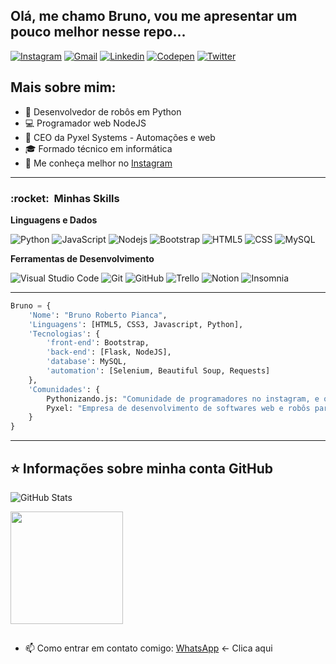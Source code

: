 ## Olá, me chamo Bruno, vou me apresentar um pouco melhor nesse repo...

<div>
  <a href="https://www.instagram.com/pythonizando.js" target="_blank"><img src="https://img.shields.io/badge/-Instagram-E4405F?style=flat&logo=instagram&logoColor=white" alt="Instagram" /></a>
  <a href="mailto: bruno.pythonizando@gmail.com"><img src="https://img.shields.io/badge/Gmail-red?style=flat&logo=Gmail&logoColor=white" alt="Gmail" /></a>
  <a href="https://www.linkedin.com/in/brunorpdev/" target="_blank"><img src="https://img.shields.io/badge/LinkedIn-blue?style=flat&logo=linkedin&labelColor=blue" alt="Linkedin" /></a>
  <a href="https://codepen.io/obrunorp" target="_blank"><img src="https://img.shields.io/badge/-Codepen-black?style=flat&logo=Codepen&logoColor=white" alt="Codepen" /></a>
  <a href="https://twitter.com/obrunodev" target="_blank"><img src="https://img.shields.io/twitter/follow/obrunodev?style=social" alt="Twitter" /></a>
</div>

## Mais sobre mim:

<ul>
  <li>🤖 Desenvolvedor de robôs em Python</li>
  <li>💻 Programador web NodeJS</li>
  <li>💼 CEO da Pyxel Systems - Automações e web</li>
  <li>🎓 Formado técnico em informática</li>
  <li>📱 Me conheça melhor no <a href="https://www.instagram.com/pythonizando.js">Instagram</a></li>
</ul>

---

<h3> :rocket: &nbsp;Minhas Skills </h3>

**Linguagens e Dados**

  ![Python](https://img.shields.io/badge/-Python-333333?style=flat&logo=python)
  ![JavaScript](https://img.shields.io/badge/-JavaScript-333333?style=flat&logo=javascript)
  ![Nodejs](https://img.shields.io/badge/-Nodejs-333333?style=flat&logo=node.js)
  ![Bootstrap](https://img.shields.io/badge/-Bootstrap-333333?style=flat&logo=bootstrap)
  ![HTML5](https://img.shields.io/badge/-HTML5-333333?style=flat&logo=HTML5)
  ![CSS](https://img.shields.io/badge/-CSS-333333?style=flat&logo=CSS3&logoColor=1572B6)
  ![MySQL](https://img.shields.io/badge/-MySQL-333333?style=flat&logo=mysql)
  

**Ferramentas de Desenvolvimento**

  ![Visual Studio Code](https://img.shields.io/badge/-Visual%20Studio%20Code-333333?style=flat&logo=visual-studio-code&logoColor=007ACC)
  ![Git](https://img.shields.io/badge/-Git-333333?style=flat&logo=git)
  ![GitHub](https://img.shields.io/badge/-GitHub-333333?style=flat&logo=github)
  ![Trello](https://img.shields.io/badge/-Trello-333333?style=flat&logo=trello&logoColor=007ACC)
  ![Notion](https://img.shields.io/badge/-Notion-333333?style=flat&logo=notion)
  ![Insomnia](https://img.shields.io/badge/-Insomnia-333333?style=flat&logo=insomnia)
  
---

```python
Bruno = {
    'Nome': "Bruno Roberto Pianca",
    'Linguagens': [HTML5, CSS3, Javascript, Python],
    'Tecnologias': {
        'front-end': Bootstrap,
        'back-end': [Flask, NodeJS],
        'database': MySQL,
        'automation': [Selenium, Beautiful Soup, Requests]
    },
    'Comunidades': {
        Pythonizando.js: "Comunidade de programadores no instagram, e quem sabe em live coding.",
        Pyxel: "Empresa de desenvolvimento de softwares web e robôs para automação."
    }
}
```

---

## ⭐ Informações sobre minha conta GitHub

![GitHub Stats](https://github-readme-stats.vercel.app/api?username=obrunodev&show_icons=true&theme=dark)

<div>
  <img height="180em" src="https://github-readme-stats.vercel.app/api/top-langs/?username=obrunodev&layout=compact&langs_count=8&theme=dark"/>
</div>

##

- 📫 Como entrar em contato comigo: 
[WhatsApp](https://whats.link/obrunozap) <- Clica aqui
